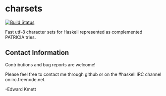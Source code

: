 charsets
========

[![Build Status](https://secure.travis-ci.org/ekmett/charsets.png?branch=master)](http://travis-ci.org/ekmett/charsets)

Fast utf-8 character sets for Haskell represented as complemented PATRICIA tries.

Contact Information
-------------------

Contributions and bug reports are welcome!

Please feel free to contact me through github or on the #haskell IRC channel on irc.freenode.net.

-Edward Kmett
